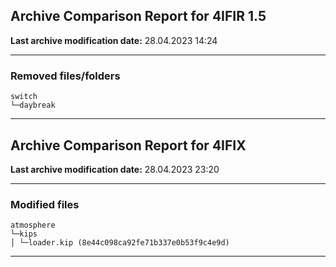<h2>Archive Comparison Report for <b>4IFIR 1.5</b></h2><b>Last archive modification date:</b> 28.04.2023 14:24<hr>

<h3>Removed files/folders</h3>
<code>switch
└─daybreak
</code>
<hr>

<h2>Archive Comparison Report for <b>4IFIX</b></h2><b>Last archive modification date:</b> 28.04.2023 23:20<hr>

<h3>Modified files</h3>
<code>atmosphere
└─kips
│ └─loader.kip (8e44c098ca92fe71b337e0b53f9c4e9d)
</code>
<hr>

